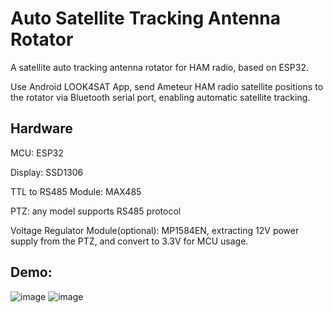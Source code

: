# Auto Satellite Tracking Antenna Rotator
A satellite auto tracking antenna rotator for HAM radio, based on ESP32. 

Use Android LOOK4SAT App, send Ameteur HAM radio satellite positions to the rotator via Bluetooth serial port, enabling automatic satellite tracking.

## Hardware
MCU: ESP32

Display: SSD1306

TTL to RS485 Module: MAX485

PTZ: any model supports RS485 protocol

Voltage Regulator Module(optional): MP1584EN, extracting 12V power supply from the PTZ, and convert to 3.3V for MCU usage.

## Demo:

![image](https://github.com/thedonalddon/Sat-Antenna-Rotator/assets/43942741/d9639b92-4860-4a61-b26a-5ff2877d7408)
![image](https://github.com/thedonalddon/Sat-Antenna-Rotator/assets/43942741/41296b9e-caf3-4814-81f1-4360dfb08afa)
